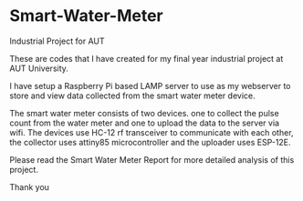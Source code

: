 # Smart-Water-Meter
Industrial Project for AUT

These are codes that I have created for my final year industrial project at AUT University.

I have setup a Raspberry Pi based LAMP server to use as my webserver to store and view data collected from the smart water meter device.

The smart water meter consists of two devices. one to collect the pulse count from the water meter and one to upload the data to the server via wifi.
The devices use HC-12 rf transceiver to communicate with each other, the collector uses attiny85 microcontroller and the uploader uses ESP-12E.

Please read the Smart Water Meter Report for more detailed analysis of this project.

Thank you
